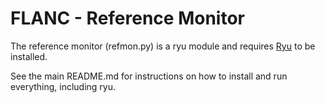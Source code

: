 # FLANC - Reference Monitor

The reference monitor (refmon.py) is a ryu module and requires [Ryu](http://osrg.github.io/ryu/) to be installed.

See the main README.md for instructions on how to install and run everything, including ryu.
